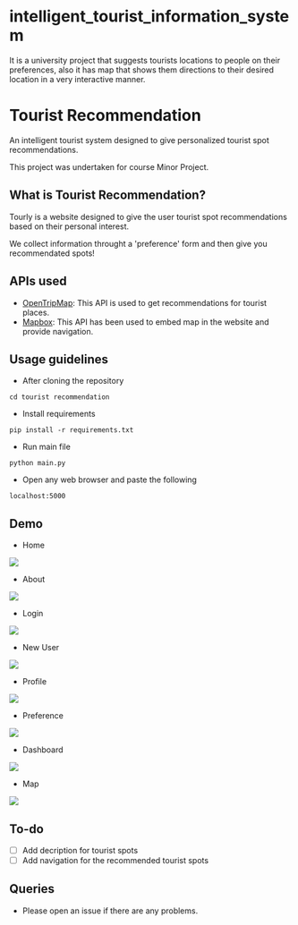# intelligent_tourist_information_system
It is a university project that suggests tourists locations to people on their preferences, also it has map that shows them directions to their desired location in a very interactive manner.

# Tourist Recommendation

An intelligent tourist system designed to give personalized tourist spot recommendations.

This project was undertaken for course Minor Project.

## What is Tourist Recommendation?

Tourly is a website designed to give the user tourist spot recommendations based on their personal interest.

We collect information throught a 'preference' form and then give you recommendated spots!

## APIs used

- [OpenTripMap](https://opentripmap.io/product): This API is used to get recommendations for tourist places. 
- [Mapbox](https://www.mapbox.com/): This API has been used to embed map in the website and provide navigation.

## Usage guidelines

- After cloning the repository
```
cd tourist recommendation
```
- Install requirements
```
pip install -r requirements.txt
```
- Run main file
```
python main.py
```
- Open any web browser and paste the following
```
localhost:5000
```
## Demo
- Home
<img src="./assets/home.png">

- About
<img src="./assets/about.png">

- Login
<img src="./assets/login.png">

- New User
<img src="./assets/newuser.png">

- Profile
<img src="./assets/profile.png">

- Preference
<img src="./assets/preference.png">

- Dashboard
<img src="./assets/dashboard.png">

- Map
<img src="./assets/map.png">

## To-do

- [ ] Add decription for tourist spots
- [ ] Add navigation for the recommended tourist spots

## Queries

- Please open an issue if there are any problems.

